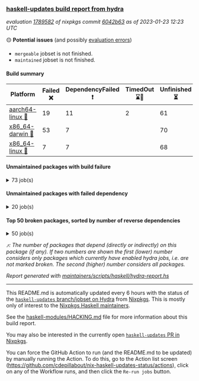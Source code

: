 ### [haskell-updates build report from hydra](https://hydra.nixos.org/jobset/nixpkgs/haskell-updates)
*evaluation [1789582](https://hydra.nixos.org/eval/1789582) of nixpkgs commit [6042b63](https://github.com/NixOS/nixpkgs/commits/6042b633dbb5290c5cbd347a2c539bc31a7726a5) as of 2023-01-23 12:23 UTC*

:yellow_circle: **Potential issues** (and possibly [evaluation errors](https://hydra.nixos.org/jobset/nixpkgs/haskell-updates))
  * `mergeable` jobset is not finished.
  * `maintained` jobset is not finished.

#### Build summary

 | Platform | Failed :x: | DependencyFailed :heavy_exclamation_mark: | TimedOut :hourglass::no_entry_sign: | Unfinished :hourglass_flowing_sand: | Success :heavy_check_mark: | 
 | --- | --- | --- | --- | --- | --- | 
 | [aarch64-linux :iphone:](https://hydra.nixos.org/eval/1789582?filter=.aarch64-linux) | 19 | 11 | 2 | 61 | 6378 | 
 | [x86_64-darwin :apple:](https://hydra.nixos.org/eval/1789582?filter=.x86_64-darwin) | 53 | 7 |  | 70 | 6281 | 
 | [x86_64-linux :penguin:](https://hydra.nixos.org/eval/1789582?filter=.x86_64-linux) | 7 | 7 |  | 68 | 6427 | 
#### Unmaintained packages with build failure
<details><summary>73 job(s) </summary>

- [ ] [[:iphone::heavy_check_mark:]](https://hydra.nixos.org/build/205678189) [[:apple::heavy_check_mark:]](https://hydra.nixos.org/build/205679088) [[:penguin::x:]](https://hydra.nixos.org/build/205667313) [haskellPackages.scheduler](https://hydra.nixos.org/eval/1789582?filter=haskellPackages.scheduler)  :arrow_heading_up: 4 | 11
- [ ] [[:iphone::x:]](https://hydra.nixos.org/build/205676678) [[:apple::heavy_check_mark:]](https://hydra.nixos.org/build/205679160) [[:penguin::heavy_check_mark:]](https://hydra.nixos.org/build/205668502) [haskellPackages.hw-json-simd](https://hydra.nixos.org/eval/1789582?filter=haskellPackages.hw-json-simd)  :arrow_heading_up: 3 | 8
- [ ] [[:iphone::x:]](https://hydra.nixos.org/build/205669114) [[:apple::heavy_check_mark:]](https://hydra.nixos.org/build/205680666) [[:penguin::heavy_check_mark:]](https://hydra.nixos.org/build/205683434) [haskellPackages.hw-simd](https://hydra.nixos.org/eval/1789582?filter=haskellPackages.hw-simd)  :arrow_heading_up: 2 | 8
- [ ] [[:iphone::x:]](https://hydra.nixos.org/build/205677717) [[:apple::x:]](https://hydra.nixos.org/build/205682172) [[:penguin::heavy_check_mark:]](https://hydra.nixos.org/build/205665206) [haskellPackages.quic](https://hydra.nixos.org/eval/1789582?filter=haskellPackages.quic)  :arrow_heading_up: 2 | 2
- [ ] [[:iphone::x:]](https://hydra.nixos.org/build/205671712) [[:apple::heavy_check_mark:]](https://hydra.nixos.org/build/205667927) [[:penguin::heavy_check_mark:]](https://hydra.nixos.org/build/205684307) [haskellPackages.Crypto](https://hydra.nixos.org/eval/1789582?filter=haskellPackages.Crypto)  :arrow_heading_up: 1 | 22
- [ ] [[:iphone::heavy_check_mark:]](https://hydra.nixos.org/build/205680506) [[:apple::x:]](https://hydra.nixos.org/build/205678220) [[:penguin::heavy_check_mark:]](https://hydra.nixos.org/build/205680007) [haskellPackages.thyme](https://hydra.nixos.org/eval/1789582?filter=haskellPackages.thyme)  :arrow_heading_up: 1 | 15
- [ ] [[:iphone::x:]](https://hydra.nixos.org/build/205664838) [[:apple::heavy_check_mark:]](https://hydra.nixos.org/build/205677671) [[:penguin::heavy_check_mark:]](https://hydra.nixos.org/build/205670433) [haskellPackages.long-double](https://hydra.nixos.org/eval/1789582?filter=haskellPackages.long-double)  :arrow_heading_up: 1 | 2
- [ ] [[:iphone::heavy_check_mark:]](https://hydra.nixos.org/build/205667545) [[:apple::x:]](https://hydra.nixos.org/build/205667212) [[:penguin::heavy_check_mark:]](https://hydra.nixos.org/build/205683065) [haskellPackages.posix-socket](https://hydra.nixos.org/eval/1789582?filter=haskellPackages.posix-socket)  :arrow_heading_up: 1 | 2
- [ ] [[:iphone::x:]](https://hydra.nixos.org/build/205671436) [[:apple::x:]](https://hydra.nixos.org/build/205682688) [[:penguin::x:]](https://hydra.nixos.org/build/205681584) [haskellPackages.shake-cabal](https://hydra.nixos.org/eval/1789582?filter=haskellPackages.shake-cabal)  :arrow_heading_up: 1 | 2
- [ ] [[:iphone::x:]](https://hydra.nixos.org/build/205913161) [[:apple::x:]](https://hydra.nixos.org/build/205913172) [[:penguin::x:]](https://hydra.nixos.org/build/205913162) [haskellPackages.brick-skylighting](https://hydra.nixos.org/eval/1789582?filter=haskellPackages.brick-skylighting)  :arrow_heading_up: 1 | 1
- [ ] [[:iphone::heavy_check_mark:]](https://hydra.nixos.org/build/205678026) [[:apple::x:]](https://hydra.nixos.org/build/205961303) [[:penguin::heavy_check_mark:]](https://hydra.nixos.org/build/205682954) [haskellPackages.gi-gdkx11](https://hydra.nixos.org/eval/1789582?filter=haskellPackages.gi-gdkx11)  :arrow_heading_up: 1 | 1
- [ ] [[:iphone::x:]](https://hydra.nixos.org/build/205676134) [[:apple::heavy_check_mark:]](https://hydra.nixos.org/build/205673033) [[:penguin::heavy_check_mark:]](https://hydra.nixos.org/build/205678930) [haskellPackages.nlopt-haskell](https://hydra.nixos.org/eval/1789582?filter=haskellPackages.nlopt-haskell)  :arrow_heading_up: 1 | 1
- [ ] [[:iphone::heavy_check_mark:]](https://hydra.nixos.org/build/205666525) [[:apple::x:]](https://hydra.nixos.org/build/205671543) [[:penguin::heavy_check_mark:]](https://hydra.nixos.org/build/205667041) [haskellPackages.openal-ffi](https://hydra.nixos.org/eval/1789582?filter=haskellPackages.openal-ffi)  :arrow_heading_up: 1 | 1
- [ ] [[:iphone::x:]](https://hydra.nixos.org/build/205666185) [[:apple::x:]](https://hydra.nixos.org/build/205678772) [[:penguin::heavy_check_mark:]](https://hydra.nixos.org/build/205669478) [haskellPackages.swisstable](https://hydra.nixos.org/eval/1789582?filter=haskellPackages.swisstable)  :arrow_heading_up: 1 | 1
- [ ] [[:iphone::x:]](https://hydra.nixos.org/build/205676626) [[:apple::heavy_check_mark:]](https://hydra.nixos.org/build/205670044) [[:penguin::heavy_check_mark:]](https://hydra.nixos.org/build/205676899) [haskellPackages.freetype2](https://hydra.nixos.org/eval/1789582?filter=haskellPackages.freetype2)  :arrow_heading_up: 0 | 9
- [ ] [[:iphone::heavy_check_mark:]](https://hydra.nixos.org/build/205680910) [[:apple::x:]](https://hydra.nixos.org/build/205671911) [[:penguin::heavy_check_mark:]](https://hydra.nixos.org/build/205677115) [haskellPackages.pipes-zlib](https://hydra.nixos.org/eval/1789582?filter=haskellPackages.pipes-zlib)  :arrow_heading_up: 0 | 5
- [ ] [[:iphone::heavy_check_mark:]](https://hydra.nixos.org/build/205683895) [[:apple::x:]](https://hydra.nixos.org/build/205678078) [[:penguin::heavy_check_mark:]](https://hydra.nixos.org/build/205681000) [haskellPackages.hmidi](https://hydra.nixos.org/eval/1789582?filter=haskellPackages.hmidi)  :arrow_heading_up: 0 | 4
- [ ] [[:iphone::x:]](https://hydra.nixos.org/build/205673972) [[:apple::heavy_check_mark:]](https://hydra.nixos.org/build/205682042) [[:penguin::heavy_check_mark:]](https://hydra.nixos.org/build/205668383) [haskellPackages.picosat](https://hydra.nixos.org/eval/1789582?filter=haskellPackages.picosat)  :arrow_heading_up: 0 | 3
- [ ] [[:iphone::heavy_check_mark:]](https://hydra.nixos.org/build/205683641) [[:apple::x:]](https://hydra.nixos.org/build/205670799) [[:penguin::heavy_check_mark:]](https://hydra.nixos.org/build/205671223) [haskellPackages.hamid](https://hydra.nixos.org/eval/1789582?filter=haskellPackages.hamid)  :arrow_heading_up: 0 | 1
- [ ] [[:iphone::heavy_check_mark:]](https://hydra.nixos.org/build/205679553) [[:apple::x:]](https://hydra.nixos.org/build/205665309) [[:penguin::heavy_check_mark:]](https://hydra.nixos.org/build/205664692) [haskellPackages.hmatrix-morpheus](https://hydra.nixos.org/eval/1789582?filter=haskellPackages.hmatrix-morpheus)  :arrow_heading_up: 0 | 1
- [ ] [[:iphone::heavy_check_mark:]](https://hydra.nixos.org/build/205666700) [[:apple::x:]](https://hydra.nixos.org/build/205674987) [[:penguin::heavy_check_mark:]](https://hydra.nixos.org/build/205668294) [haskellPackages.huckleberry](https://hydra.nixos.org/eval/1789582?filter=haskellPackages.huckleberry)  :arrow_heading_up: 0 | 1
- [ ] [[:iphone::heavy_check_mark:]](https://hydra.nixos.org/build/205679792) [[:apple::x:]](https://hydra.nixos.org/build/205681385) [[:penguin::heavy_check_mark:]](https://hydra.nixos.org/build/205669853) [haskellPackages.select](https://hydra.nixos.org/eval/1789582?filter=haskellPackages.select)  :arrow_heading_up: 0 | 1
- [ ] [[:iphone::heavy_check_mark:]](https://hydra.nixos.org/build/205667308) [[:apple::x:]](https://hydra.nixos.org/build/205679699) [[:penguin::heavy_check_mark:]](https://hydra.nixos.org/build/205677648) [haskellPackages.sysinfo](https://hydra.nixos.org/eval/1789582?filter=haskellPackages.sysinfo)  :arrow_heading_up: 0 | 1
- [ ] [[:iphone::heavy_check_mark:]](https://hydra.nixos.org/build/205682934) [[:apple::x:]](https://hydra.nixos.org/build/205665793) [[:penguin::heavy_check_mark:]](https://hydra.nixos.org/build/205670745) [haskellPackages.FractalArt](https://hydra.nixos.org/eval/1789582?filter=haskellPackages.FractalArt) 
- [ ] [[:iphone::x:]](https://hydra.nixos.org/build/205677045) [[:apple::heavy_check_mark:]](https://hydra.nixos.org/build/205670403) [[:penguin::heavy_check_mark:]](https://hydra.nixos.org/build/205682931) [haskellPackages.HsASA](https://hydra.nixos.org/eval/1789582?filter=haskellPackages.HsASA) 
- [ ] [[:iphone::heavy_check_mark:]](https://hydra.nixos.org/build/205682597) [[:apple::x:]](https://hydra.nixos.org/build/205680876) [[:penguin::heavy_check_mark:]](https://hydra.nixos.org/build/205678145) [haskellPackages.al](https://hydra.nixos.org/eval/1789582?filter=haskellPackages.al) 
- [ ] [[:iphone::x:]](https://hydra.nixos.org/build/205671816) [[:apple::x:]](https://hydra.nixos.org/build/205665825) [[:penguin::x:]](https://hydra.nixos.org/build/205673276) [haskellPackages.asn1-ber-syntax](https://hydra.nixos.org/eval/1789582?filter=haskellPackages.asn1-ber-syntax) 
- [ ] [[:iphone::heavy_check_mark:]](https://hydra.nixos.org/build/205682794) [[:apple::x:]](https://hydra.nixos.org/build/205675381) [[:penguin::heavy_check_mark:]](https://hydra.nixos.org/build/205670794) [haskellPackages.env-extra](https://hydra.nixos.org/eval/1789582?filter=haskellPackages.env-extra) 
- [ ] [[:iphone::heavy_check_mark:]](https://hydra.nixos.org/build/205673859) [[:apple::x:]](https://hydra.nixos.org/build/205673612) [[:penguin::heavy_check_mark:]](https://hydra.nixos.org/build/205667588) [haskellPackages.epub-tools](https://hydra.nixos.org/eval/1789582?filter=haskellPackages.epub-tools) 
- [ ] [[:iphone::x:]](https://hydra.nixos.org/build/205676103) [[:penguin::x:]](https://hydra.nixos.org/build/205666191) [haskellPackages.festival](https://hydra.nixos.org/eval/1789582?filter=haskellPackages.festival) 
- [ ] [[:iphone::heavy_check_mark:]](https://hydra.nixos.org/build/205671416) [[:apple::x:]](https://hydra.nixos.org/build/205679756) [[:penguin::heavy_check_mark:]](https://hydra.nixos.org/build/205683688) [haskellPackages.float128](https://hydra.nixos.org/eval/1789582?filter=haskellPackages.float128) 
- [ ] [[:iphone::heavy_check_mark:]](https://hydra.nixos.org/build/205683632) [[:apple::x:]](https://hydra.nixos.org/build/205673802) [[:penguin::heavy_check_mark:]](https://hydra.nixos.org/build/205668867) [haskellPackages.fudgets](https://hydra.nixos.org/eval/1789582?filter=haskellPackages.fudgets) 
- [ ] [[:iphone::heavy_check_mark:]](https://hydra.nixos.org/build/205673530) [[:apple::x:]](https://hydra.nixos.org/build/205678161) [[:penguin::heavy_check_mark:]](https://hydra.nixos.org/build/205678193) [haskellPackages.gerrit](https://hydra.nixos.org/eval/1789582?filter=haskellPackages.gerrit) 
- [ ] [ghc-lib](https://hydra.nixos.org/eval/1789582?filter=ghc-lib) 
  - [[:iphone::heavy_check_mark:]](https://hydra.nixos.org/build/205671975) [[:apple::heavy_check_mark:]](https://hydra.nixos.org/build/205675321) [[:penguin::heavy_check_mark:]](https://hydra.nixos.org/build/205666625) [haskell.packages.ghc8107](https://hydra.nixos.org/eval/1789582?filter=haskell.packages.ghc8107.ghc-lib)
  - [[:iphone::x:]](https://hydra.nixos.org/build/205681721) [[:apple::x:]](https://hydra.nixos.org/build/205680626) [[:penguin::x:]](https://hydra.nixos.org/build/205670826) [haskell.packages.ghc884](https://hydra.nixos.org/eval/1789582?filter=haskell.packages.ghc884.ghc-lib)
  - [[:iphone::heavy_check_mark:]](https://hydra.nixos.org/build/205675861) [[:apple::heavy_check_mark:]](https://hydra.nixos.org/build/205665613) [[:penguin::heavy_check_mark:]](https://hydra.nixos.org/build/205673608) [haskell.packages.ghc902](https://hydra.nixos.org/eval/1789582?filter=haskell.packages.ghc902.ghc-lib)
  - [[:iphone::heavy_check_mark:]](https://hydra.nixos.org/build/205681274) [[:apple::heavy_check_mark:]](https://hydra.nixos.org/build/205682584) [[:penguin::heavy_check_mark:]](https://hydra.nixos.org/build/205672818) [haskell.packages.ghc924](https://hydra.nixos.org/eval/1789582?filter=haskell.packages.ghc924.ghc-lib)
  - [[:iphone::heavy_check_mark:]](https://hydra.nixos.org/build/205671568) [[:apple::heavy_check_mark:]](https://hydra.nixos.org/build/205681009) [[:penguin::heavy_check_mark:]](https://hydra.nixos.org/build/205683640) [haskell.packages.ghc925](https://hydra.nixos.org/eval/1789582?filter=haskell.packages.ghc925.ghc-lib)
  - [[:iphone::heavy_check_mark:]](https://hydra.nixos.org/build/205677548) [[:apple::heavy_check_mark:]](https://hydra.nixos.org/build/205679073) [[:penguin::heavy_check_mark:]](https://hydra.nixos.org/build/205675084) [haskell.packages.ghc944](https://hydra.nixos.org/eval/1789582?filter=haskell.packages.ghc944.ghc-lib)
  - [[:iphone::heavy_check_mark:]](https://hydra.nixos.org/build/205670990) [[:apple::heavy_check_mark:]](https://hydra.nixos.org/build/205678984) [[:penguin::heavy_check_mark:]](https://hydra.nixos.org/build/205673980) [haskellPackages](https://hydra.nixos.org/eval/1789582?filter=haskellPackages.ghc-lib)
- [ ] [[:apple::x:]](https://hydra.nixos.org/build/205961282) [haskellPackages.gi-gtkosxapplication](https://hydra.nixos.org/eval/1789582?filter=haskellPackages.gi-gtkosxapplication) 
- [ ] [[:apple::x:]](https://hydra.nixos.org/build/205683093) [haskellPackages.gtk-mac-integration](https://hydra.nixos.org/eval/1789582?filter=haskellPackages.gtk-mac-integration) 
- [ ] [[:iphone::heavy_check_mark:]](https://hydra.nixos.org/build/205679199) [[:apple::x:]](https://hydra.nixos.org/build/205961316) [[:penguin::heavy_check_mark:]](https://hydra.nixos.org/build/205671201) [haskellPackages.gtk-traymanager](https://hydra.nixos.org/eval/1789582?filter=haskellPackages.gtk-traymanager) 
- [ ] [[:apple::x:]](https://hydra.nixos.org/build/205961343) [haskellPackages.gtk3-mac-integration](https://hydra.nixos.org/eval/1789582?filter=haskellPackages.gtk3-mac-integration) 
- [ ] [[:iphone::heavy_check_mark:]](https://hydra.nixos.org/build/205677444) [[:apple::x:]](https://hydra.nixos.org/build/205677836) [[:penguin::heavy_check_mark:]](https://hydra.nixos.org/build/205673361) [haskellPackages.highlight](https://hydra.nixos.org/eval/1789582?filter=haskellPackages.highlight) 
- [ ] [[:iphone::heavy_check_mark:]](https://hydra.nixos.org/build/205669775) [[:apple::x:]](https://hydra.nixos.org/build/205667929) [[:penguin::heavy_check_mark:]](https://hydra.nixos.org/build/205678106) [haskellPackages.hinotify-conduit](https://hydra.nixos.org/eval/1789582?filter=haskellPackages.hinotify-conduit) 
- [ ] [[:iphone::heavy_check_mark:]](https://hydra.nixos.org/build/205684332) [[:apple::x:]](https://hydra.nixos.org/build/205675044) [[:penguin::heavy_check_mark:]](https://hydra.nixos.org/build/205668205) [haskellPackages.hsshellscript](https://hydra.nixos.org/eval/1789582?filter=haskellPackages.hsshellscript) 
- [ ] [[:iphone::heavy_check_mark:]](https://hydra.nixos.org/build/205684395) [[:apple::x:]](https://hydra.nixos.org/build/205683896) [[:penguin::heavy_check_mark:]](https://hydra.nixos.org/build/205683157) [haskellPackages.hssourceinfo](https://hydra.nixos.org/eval/1789582?filter=haskellPackages.hssourceinfo) 
- [ ] [[:iphone::heavy_check_mark:]](https://hydra.nixos.org/build/205671079) [[:apple::x:]](https://hydra.nixos.org/build/205675903) [[:penguin::heavy_check_mark:]](https://hydra.nixos.org/build/205683745) [haskellPackages.hunspell-hs](https://hydra.nixos.org/eval/1789582?filter=haskellPackages.hunspell-hs) 
- [ ] [[:apple::x:]](https://hydra.nixos.org/build/205667657) [[:penguin::heavy_check_mark:]](https://hydra.nixos.org/build/205678126) [haskellPackages.inline-asm](https://hydra.nixos.org/eval/1789582?filter=haskellPackages.inline-asm) 
- [ ] [[:iphone::heavy_check_mark:]](https://hydra.nixos.org/build/205682514) [[:apple::x:]](https://hydra.nixos.org/build/205671966) [[:penguin::heavy_check_mark:]](https://hydra.nixos.org/build/205671877) [haskellPackages.interprocess](https://hydra.nixos.org/eval/1789582?filter=haskellPackages.interprocess) 
- [ ] [[:iphone::heavy_check_mark:]](https://hydra.nixos.org/build/205683036) [[:apple::x:]](https://hydra.nixos.org/build/205675491) [[:penguin::heavy_check_mark:]](https://hydra.nixos.org/build/205670634) [haskellPackages.ipcvar](https://hydra.nixos.org/eval/1789582?filter=haskellPackages.ipcvar) 
- [ ] [[:apple::x:]](https://hydra.nixos.org/build/205669457) [haskellPackages.kqueue](https://hydra.nixos.org/eval/1789582?filter=haskellPackages.kqueue) 
- [ ] [[:iphone::heavy_check_mark:]](https://hydra.nixos.org/build/205672884) [[:apple::x:]](https://hydra.nixos.org/build/205672839) [[:penguin::heavy_check_mark:]](https://hydra.nixos.org/build/205667107) [haskellPackages.linux-framebuffer](https://hydra.nixos.org/eval/1789582?filter=haskellPackages.linux-framebuffer) 
- [ ] [[:iphone::heavy_check_mark:]](https://hydra.nixos.org/build/205668964) [[:apple::x:]](https://hydra.nixos.org/build/205673721) [[:penguin::heavy_check_mark:]](https://hydra.nixos.org/build/205665800) [haskellPackages.mediawiki2latex](https://hydra.nixos.org/eval/1789582?filter=haskellPackages.mediawiki2latex) 
- [ ] [[:iphone::heavy_check_mark:]](https://hydra.nixos.org/build/205664964) [[:apple::x:]](https://hydra.nixos.org/build/205673769) [[:penguin::heavy_check_mark:]](https://hydra.nixos.org/build/205683302) [haskellPackages.memfd](https://hydra.nixos.org/eval/1789582?filter=haskellPackages.memfd) 
- [ ] [[:iphone::x:]](https://hydra.nixos.org/build/205676104) [[:apple::x:]](https://hydra.nixos.org/build/205668385) [[:penguin::x:]](https://hydra.nixos.org/build/205681712) [haskellPackages.monadic-bang](https://hydra.nixos.org/eval/1789582?filter=haskellPackages.monadic-bang) 
- [ ] [[:iphone::hourglass_flowing_sand:]](https://hydra.nixos.org/build/206555575) [[:apple::x:]](https://hydra.nixos.org/build/205674028) [[:penguin::hourglass_flowing_sand:]](https://hydra.nixos.org/build/206555613) [haskellPackages.persistent-pagination](https://hydra.nixos.org/eval/1789582?filter=haskellPackages.persistent-pagination) 
- [ ] [[:iphone::heavy_check_mark:]](https://hydra.nixos.org/build/205676113) [[:apple::x:]](https://hydra.nixos.org/build/205680678) [[:penguin::heavy_check_mark:]](https://hydra.nixos.org/build/205664655) [haskellPackages.phatsort](https://hydra.nixos.org/eval/1789582?filter=haskellPackages.phatsort) 
- [ ] [[:iphone::heavy_check_mark:]](https://hydra.nixos.org/build/205675461) [[:apple::x:]](https://hydra.nixos.org/build/205667366) [[:penguin::heavy_check_mark:]](https://hydra.nixos.org/build/205678053) [haskellPackages.ping-wrapper](https://hydra.nixos.org/eval/1789582?filter=haskellPackages.ping-wrapper) 
- [ ] [[:iphone::heavy_check_mark:]](https://hydra.nixos.org/build/205666961) [[:apple::x:]](https://hydra.nixos.org/build/205669169) [[:penguin::heavy_check_mark:]](https://hydra.nixos.org/build/205672576) [haskellPackages.posix-timer](https://hydra.nixos.org/eval/1789582?filter=haskellPackages.posix-timer) 
- [ ] [[:iphone::heavy_check_mark:]](https://hydra.nixos.org/build/205670520) [[:apple::x:]](https://hydra.nixos.org/build/205675796) [[:penguin::heavy_check_mark:]](https://hydra.nixos.org/build/205681018) [haskellPackages.procex](https://hydra.nixos.org/eval/1789582?filter=haskellPackages.procex) 
- [ ] [[:iphone::heavy_check_mark:]](https://hydra.nixos.org/build/205673864) [[:apple::x:]](https://hydra.nixos.org/build/205668737) [[:penguin::heavy_check_mark:]](https://hydra.nixos.org/build/205676228) [haskellPackages.pthread](https://hydra.nixos.org/eval/1789582?filter=haskellPackages.pthread) 
- [ ] [[:iphone::heavy_check_mark:]](https://hydra.nixos.org/build/205677649) [[:apple::x:]](https://hydra.nixos.org/build/205682839) [[:penguin::heavy_check_mark:]](https://hydra.nixos.org/build/205675232) [haskellPackages.sandwich-webdriver](https://hydra.nixos.org/eval/1789582?filter=haskellPackages.sandwich-webdriver) 
- [ ] [[:iphone::heavy_check_mark:]](https://hydra.nixos.org/build/205676470) [[:apple::x:]](https://hydra.nixos.org/build/205666087) [[:penguin::heavy_check_mark:]](https://hydra.nixos.org/build/205667961) [haskellPackages.tailfile-hinotify](https://hydra.nixos.org/eval/1789582?filter=haskellPackages.tailfile-hinotify) 
- [ ] [[:iphone::x:]](https://hydra.nixos.org/build/205678336) [[:apple::heavy_check_mark:]](https://hydra.nixos.org/build/205677627) [[:penguin::heavy_check_mark:]](https://hydra.nixos.org/build/205667577) [haskellPackages.the-snip](https://hydra.nixos.org/eval/1789582?filter=haskellPackages.the-snip) 
- [ ] [[:iphone::x:]](https://hydra.nixos.org/build/205679583) [[:apple::heavy_check_mark:]](https://hydra.nixos.org/build/205671191) [[:penguin::heavy_check_mark:]](https://hydra.nixos.org/build/205668453) [haskellPackages.wiringPi](https://hydra.nixos.org/eval/1789582?filter=haskellPackages.wiringPi) 
- [ ] [[:iphone::x:]](https://hydra.nixos.org/build/205679896) [[:apple::heavy_check_mark:]](https://hydra.nixos.org/build/205682232) [[:penguin::heavy_check_mark:]](https://hydra.nixos.org/build/205677311) [haskellPackages.x86-64bit](https://hydra.nixos.org/eval/1789582?filter=haskellPackages.x86-64bit) 
- [ ] [[:iphone::heavy_check_mark:]](https://hydra.nixos.org/build/205671065) [[:apple::x:]](https://hydra.nixos.org/build/205671275) [[:penguin::heavy_check_mark:]](https://hydra.nixos.org/build/205669038) [haskellPackages.xmonad-utils](https://hydra.nixos.org/eval/1789582?filter=haskellPackages.xmonad-utils) 
- [ ] [[:iphone::heavy_check_mark:]](https://hydra.nixos.org/build/205682499) [[:apple::x:]](https://hydra.nixos.org/build/205669555) [[:penguin::heavy_check_mark:]](https://hydra.nixos.org/build/205668035) [haskellPackages.yoga](https://hydra.nixos.org/eval/1789582?filter=haskellPackages.yoga) 
- [ ] [[:iphone::heavy_check_mark:]](https://hydra.nixos.org/build/205672891) [[:apple::x:]](https://hydra.nixos.org/build/205683617) [[:penguin::heavy_check_mark:]](https://hydra.nixos.org/build/205684250) [haskellPackages.zot](https://hydra.nixos.org/eval/1789582?filter=haskellPackages.zot) 
- [ ] [[:iphone::heavy_check_mark:]](https://hydra.nixos.org/build/205666365) [[:apple::x:]](https://hydra.nixos.org/build/205673727) [[:penguin::heavy_check_mark:]](https://hydra.nixos.org/build/205674128) [haskellPackages.zxcvbn-c](https://hydra.nixos.org/eval/1789582?filter=haskellPackages.zxcvbn-c) 
</details>

#### Unmaintained packages with failed dependency
<details><summary>20 job(s) </summary>

- [ ] [[:iphone::heavy_check_mark:]](https://hydra.nixos.org/build/205683849) [[:apple::heavy_check_mark:]](https://hydra.nixos.org/build/205665526) [[:penguin::heavy_exclamation_mark:]](https://hydra.nixos.org/build/205673034) [haskellPackages.massiv](https://hydra.nixos.org/eval/1789582?filter=haskellPackages.massiv)  :arrow_heading_up: 3 | 9
- [ ] [[:iphone::heavy_check_mark:]](https://hydra.nixos.org/build/205683385) [[:apple::heavy_check_mark:]](https://hydra.nixos.org/build/205682771) [[:penguin::heavy_exclamation_mark:]](https://hydra.nixos.org/build/205675782) [haskellPackages.Color](https://hydra.nixos.org/eval/1789582?filter=haskellPackages.Color)  :arrow_heading_up: 2 | 6
- [ ] [[:iphone::heavy_exclamation_mark:]](https://hydra.nixos.org/build/205684026) [[:apple::heavy_check_mark:]](https://hydra.nixos.org/build/205679504) [[:penguin::heavy_check_mark:]](https://hydra.nixos.org/build/205675696) [haskellPackages.hw-json-standard-cursor](https://hydra.nixos.org/eval/1789582?filter=haskellPackages.hw-json-standard-cursor)  :arrow_heading_up: 1 | 6
- [ ] [[:iphone::heavy_exclamation_mark:]](https://hydra.nixos.org/build/205667644) [[:apple::heavy_check_mark:]](https://hydra.nixos.org/build/205675149) [[:penguin::heavy_check_mark:]](https://hydra.nixos.org/build/205665048) [haskellPackages.hw-json-simple-cursor](https://hydra.nixos.org/eval/1789582?filter=haskellPackages.hw-json-simple-cursor)  :arrow_heading_up: 1 | 4
- [ ] [[:iphone::heavy_exclamation_mark:]](https://hydra.nixos.org/build/205671197) [[:apple::heavy_exclamation_mark:]](https://hydra.nixos.org/build/205679537) [[:penguin::heavy_check_mark:]](https://hydra.nixos.org/build/205671979) [haskellPackages.http3](https://hydra.nixos.org/eval/1789582?filter=haskellPackages.http3)  :arrow_heading_up: 1 | 1
- [ ] [[:iphone::heavy_check_mark:]](https://hydra.nixos.org/build/205670125) [[:apple::heavy_check_mark:]](https://hydra.nixos.org/build/205679485) [[:penguin::heavy_exclamation_mark:]](https://hydra.nixos.org/build/205665232) [haskellPackages.chart-svg](https://hydra.nixos.org/eval/1789582?filter=haskellPackages.chart-svg)  :arrow_heading_up: 0 | 3
- [ ] [[:iphone::heavy_exclamation_mark:]](https://hydra.nixos.org/build/205667711) [[:apple::heavy_check_mark:]](https://hydra.nixos.org/build/205675994) [[:penguin::heavy_check_mark:]](https://hydra.nixos.org/build/205672010) [haskellPackages.hw-dsv](https://hydra.nixos.org/eval/1789582?filter=haskellPackages.hw-dsv)  :arrow_heading_up: 0 | 3
- [ ] [[:iphone::heavy_exclamation_mark:]](https://hydra.nixos.org/build/205676205) [[:apple::heavy_check_mark:]](https://hydra.nixos.org/build/205673110) [[:penguin::heavy_check_mark:]](https://hydra.nixos.org/build/205674109) [haskellPackages.hw-json](https://hydra.nixos.org/eval/1789582?filter=haskellPackages.hw-json)  :arrow_heading_up: 0 | 3
- [ ] [[:iphone::heavy_exclamation_mark:]](https://hydra.nixos.org/build/205669545) [[:apple::heavy_check_mark:]](https://hydra.nixos.org/build/205665608) [[:penguin::heavy_check_mark:]](https://hydra.nixos.org/build/205665545) [haskellPackages.hS3](https://hydra.nixos.org/eval/1789582?filter=haskellPackages.hS3)  :arrow_heading_up: 0 | 1
- [ ] [[:iphone::heavy_check_mark:]](https://hydra.nixos.org/build/205670828) [[:apple::heavy_check_mark:]](https://hydra.nixos.org/build/205669573) [[:penguin::heavy_exclamation_mark:]](https://hydra.nixos.org/build/205666719) [haskellPackages.massiv-io](https://hydra.nixos.org/eval/1789582?filter=haskellPackages.massiv-io)  :arrow_heading_up: 0 | 1
- [ ] [[:iphone::heavy_check_mark:]](https://hydra.nixos.org/build/205677660) [[:apple::heavy_exclamation_mark:]](https://hydra.nixos.org/build/205678111) [[:penguin::heavy_check_mark:]](https://hydra.nixos.org/build/205674443) [haskellPackages.network-dns](https://hydra.nixos.org/eval/1789582?filter=haskellPackages.network-dns)  :arrow_heading_up: 0 | 1
- [ ] [[:iphone::heavy_exclamation_mark:]](https://hydra.nixos.org/build/205670102) [[:apple::heavy_exclamation_mark:]](https://hydra.nixos.org/build/205674581) [[:penguin::heavy_exclamation_mark:]](https://hydra.nixos.org/build/205665745) [haskellPackages.shake-ats](https://hydra.nixos.org/eval/1789582?filter=haskellPackages.shake-ats)  :arrow_heading_up: 0 | 1
- [ ] [[:iphone::heavy_check_mark:]](https://hydra.nixos.org/build/205676135) [[:apple::heavy_check_mark:]](https://hydra.nixos.org/build/205666160) [[:penguin::heavy_exclamation_mark:]](https://hydra.nixos.org/build/205681479) [haskellPackages.ConClusion](https://hydra.nixos.org/eval/1789582?filter=haskellPackages.ConClusion) 
- [ ] [[:iphone::heavy_check_mark:]](https://hydra.nixos.org/build/205664634) [[:apple::heavy_exclamation_mark:]](https://hydra.nixos.org/build/205667798) [[:penguin::heavy_check_mark:]](https://hydra.nixos.org/build/205670725) [haskellPackages.fastparser](https://hydra.nixos.org/eval/1789582?filter=haskellPackages.fastparser) 
- [ ] [[:iphone::heavy_exclamation_mark:]](https://hydra.nixos.org/build/205667806) [[:apple::heavy_check_mark:]](https://hydra.nixos.org/build/205667579) [[:penguin::heavy_check_mark:]](https://hydra.nixos.org/build/205675113) [haskellPackages.hmatrix-nlopt](https://hydra.nixos.org/eval/1789582?filter=haskellPackages.hmatrix-nlopt) 
- [ ] [[:iphone::heavy_exclamation_mark:]](https://hydra.nixos.org/build/205669480) [[:apple::heavy_exclamation_mark:]](https://hydra.nixos.org/build/205677699) [[:penguin::heavy_check_mark:]](https://hydra.nixos.org/build/205682164) [haskellPackages.hs-swisstable-hashtables-class](https://hydra.nixos.org/eval/1789582?filter=haskellPackages.hs-swisstable-hashtables-class) 
- [ ] [[:iphone::heavy_check_mark:]](https://hydra.nixos.org/build/205667543) [[:apple::heavy_check_mark:]](https://hydra.nixos.org/build/205676923) [[:penguin::heavy_exclamation_mark:]](https://hydra.nixos.org/build/205671221) [haskellPackages.massiv-test](https://hydra.nixos.org/eval/1789582?filter=haskellPackages.massiv-test) 
- [ ] [[:iphone::heavy_exclamation_mark:]](https://hydra.nixos.org/build/205665433) [[:apple::heavy_check_mark:]](https://hydra.nixos.org/build/205682774) [[:penguin::heavy_check_mark:]](https://hydra.nixos.org/build/205675807) [haskellPackages.rounded-hw](https://hydra.nixos.org/eval/1789582?filter=haskellPackages.rounded-hw) 
- [ ] [[:iphone::heavy_exclamation_mark:]](https://hydra.nixos.org/build/205682840) [[:apple::heavy_exclamation_mark:]](https://hydra.nixos.org/build/205683070) [[:penguin::heavy_check_mark:]](https://hydra.nixos.org/build/205677280) [haskellPackages.warp-quic](https://hydra.nixos.org/eval/1789582?filter=haskellPackages.warp-quic) 
- [ ] [[:iphone::heavy_check_mark:]](https://hydra.nixos.org/build/205680610) [[:apple::heavy_exclamation_mark:]](https://hydra.nixos.org/build/205675637) [[:penguin::heavy_check_mark:]](https://hydra.nixos.org/build/205672387) [haskellPackages.xbattbar](https://hydra.nixos.org/eval/1789582?filter=haskellPackages.xbattbar) 
</details>

#### Top 50 broken packages, sorted by number of reverse dependencies
<details><summary>50 job(s) </summary>

[amazonka-core](https://packdeps.haskellers.com/reverse/amazonka-core) :arrow_heading_up: 187  
[gogol-core](https://packdeps.haskellers.com/reverse/gogol-core) :arrow_heading_up: 184  
[haskell98](https://packdeps.haskellers.com/reverse/haskell98) :arrow_heading_up: 153  
[th-desugar](https://packdeps.haskellers.com/reverse/th-desugar) :arrow_heading_up: 57  
[enumerator](https://packdeps.haskellers.com/reverse/enumerator) :arrow_heading_up: 56  
[util](https://packdeps.haskellers.com/reverse/util) :arrow_heading_up: 49  
[derive](https://packdeps.haskellers.com/reverse/derive) :arrow_heading_up: 48  
[cgi](https://packdeps.haskellers.com/reverse/cgi) :arrow_heading_up: 46  
[amazonka](https://packdeps.haskellers.com/reverse/amazonka) :arrow_heading_up: 45  
[TypeCompose](https://packdeps.haskellers.com/reverse/TypeCompose) :arrow_heading_up: 44  
[accelerate](https://packdeps.haskellers.com/reverse/accelerate) :arrow_heading_up: 42  
[PrimitiveArray](https://packdeps.haskellers.com/reverse/PrimitiveArray) :arrow_heading_up: 35  
[rank1dynamic](https://packdeps.haskellers.com/reverse/rank1dynamic) :arrow_heading_up: 33  
[distributed-static](https://packdeps.haskellers.com/reverse/distributed-static) :arrow_heading_up: 31  
[distributed-process](https://packdeps.haskellers.com/reverse/distributed-process) :arrow_heading_up: 30  
[iteratee](https://packdeps.haskellers.com/reverse/iteratee) :arrow_heading_up: 29  
[storablevector](https://packdeps.haskellers.com/reverse/storablevector) :arrow_heading_up: 29  
[sydtest](https://packdeps.haskellers.com/reverse/sydtest) :arrow_heading_up: 26  
[crypto-numbers](https://packdeps.haskellers.com/reverse/crypto-numbers) :arrow_heading_up: 25  
[either-unwrap](https://packdeps.haskellers.com/reverse/either-unwrap) :arrow_heading_up: 25  
[crypto-pubkey](https://packdeps.haskellers.com/reverse/crypto-pubkey) :arrow_heading_up: 22  
[haskelldb](https://packdeps.haskellers.com/reverse/haskelldb) :arrow_heading_up: 22  
[wxdirect](https://packdeps.haskellers.com/reverse/wxdirect) :arrow_heading_up: 22  
[BiobaseTypes](https://packdeps.haskellers.com/reverse/BiobaseTypes) :arrow_heading_up: 21  
[alg](https://packdeps.haskellers.com/reverse/alg) :arrow_heading_up: 21  
[amazonka-s3](https://packdeps.haskellers.com/reverse/amazonka-s3) :arrow_heading_up: 21  
[mmsyn2](https://packdeps.haskellers.com/reverse/mmsyn2) :arrow_heading_up: 21  
[polysemy-resume](https://packdeps.haskellers.com/reverse/polysemy-resume) :arrow_heading_up: 21  
[wxc](https://packdeps.haskellers.com/reverse/wxc) :arrow_heading_up: 21  
[biocore](https://packdeps.haskellers.com/reverse/biocore) :arrow_heading_up: 20  
[bzlib](https://packdeps.haskellers.com/reverse/bzlib) :arrow_heading_up: 20  
[polysemy-conc](https://packdeps.haskellers.com/reverse/polysemy-conc) :arrow_heading_up: 20  
[wxcore](https://packdeps.haskellers.com/reverse/wxcore) :arrow_heading_up: 20  
[attoparsec-enumerator](https://packdeps.haskellers.com/reverse/attoparsec-enumerator) :arrow_heading_up: 19  
[bytestring-show](https://packdeps.haskellers.com/reverse/bytestring-show) :arrow_heading_up: 19  
[fay](https://packdeps.haskellers.com/reverse/fay) :arrow_heading_up: 19  
[wx](https://packdeps.haskellers.com/reverse/wx) :arrow_heading_up: 19  
[BiobaseENA](https://packdeps.haskellers.com/reverse/BiobaseENA) :arrow_heading_up: 18  
[asn1-data](https://packdeps.haskellers.com/reverse/asn1-data) :arrow_heading_up: 18  
[dbus-core](https://packdeps.haskellers.com/reverse/dbus-core) :arrow_heading_up: 18  
[gtksourceview2](https://packdeps.haskellers.com/reverse/gtksourceview2) :arrow_heading_up: 18  
[hsc3](https://packdeps.haskellers.com/reverse/hsc3) :arrow_heading_up: 18  
[polysemy-log](https://packdeps.haskellers.com/reverse/polysemy-log) :arrow_heading_up: 18  
[ukrainian-phonetics-basic](https://packdeps.haskellers.com/reverse/ukrainian-phonetics-basic) :arrow_heading_up: 18  
[BiobaseXNA](https://packdeps.haskellers.com/reverse/BiobaseXNA) :arrow_heading_up: 17  
[HGamer3D-Data](https://packdeps.haskellers.com/reverse/HGamer3D-Data) :arrow_heading_up: 17  
[certificate](https://packdeps.haskellers.com/reverse/certificate) :arrow_heading_up: 17  
[clash-prelude](https://packdeps.haskellers.com/reverse/clash-prelude) :arrow_heading_up: 17  
[clay](https://packdeps.haskellers.com/reverse/clay) :arrow_heading_up: 17  
[dbus-client](https://packdeps.haskellers.com/reverse/dbus-client) :arrow_heading_up: 17  
</details>


*:arrow_heading_up:: The number of packages that depend (directly or indirectly) on this package (if any). If two numbers are shown the first (lower) number considers only packages which currently have enabled hydra jobs, i.e. are not marked broken. The second (higher) number considers all packages.*

*Report generated with [maintainers/scripts/haskell/hydra-report.hs](https://github.com/NixOS/nixpkgs/blob/haskell-updates/maintainers/scripts/haskell/hydra-report.hs)*


----------------------------------------------------------------------

This README.md is automatically updated every 6 hours with the status of the
[`haskell-updates` branch/jobset on Hydra](https://hydra.nixos.org/jobset/nixpkgs/haskell-updates)
from [Nixpkgs](https://github.com/NixOS/nixpkgs).  This is mostly only of
interest to the [Nixpkgs Haskell maintainers](https://github.com/orgs/NixOS/teams/haskell).

See the
[haskell-modules/HACKING.md](https://github.com/NixOS/nixpkgs/blob/haskell-updates/pkgs/development/haskell-modules/HACKING.md)
file for more information about this build report.

You may also be interested in the currently open
[`haskell-updates` PR in Nixpkgs](https://github.com/nixos/nixpkgs/pulls?q=is%3Apr+is%3Aopen+head%3Ahaskell-updates).

You can force the GitHub Action to run (and the README.md to be updated) by
manually running the Action.  To do this, go to the Action list screen
(https://github.com/cdepillabout/nix-haskell-updates-status/actions),
click on any of the Workflow runs, and then click the `Re-run jobs` button.
